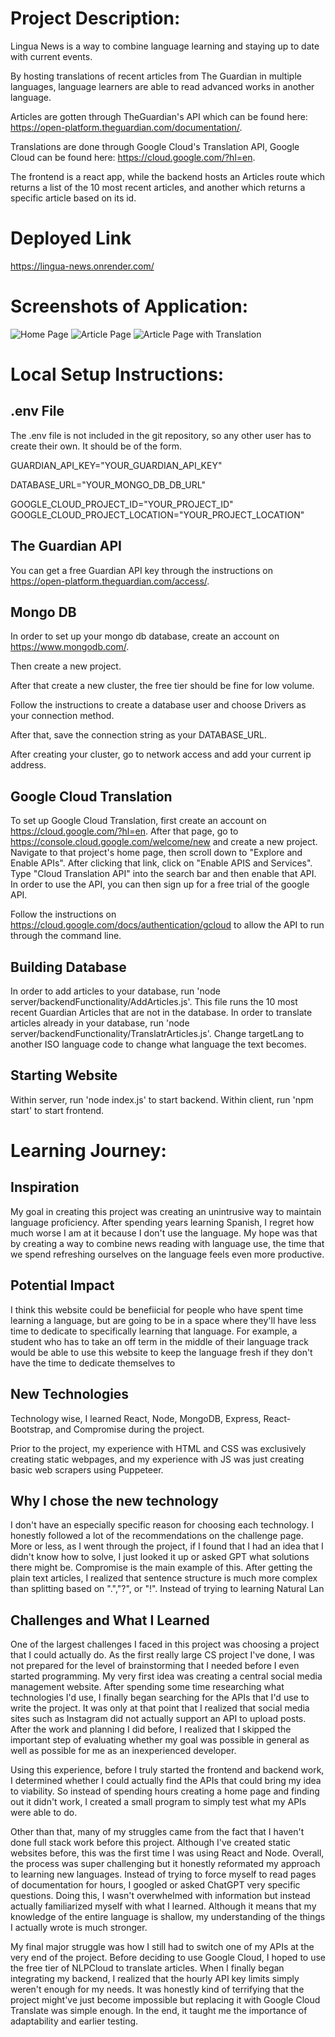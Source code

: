 # Project Description:
Lingua News is a way to combine language learning and staying up to date with current events.

By hosting translations of recent articles from The Guardian in multiple languages, language learners are able to read advanced works in another language.

Articles are gotten through TheGuardian's API which can be found here: https://open-platform.theguardian.com/documentation/.

Translations are done through Google Cloud's Translation API, Google Cloud can be found here: https://cloud.google.com/?hl=en.

The frontend is a react app, while the backend hosts an Articles route which returns a list of the 10 most recent articles, and another which returns a specific article based on its id.

# Deployed Link
https://lingua-news.onrender.com/

# Screenshots of Application:

![Home Page](/README_Images/Home_Page.png)
![Article Page](/README_Images/Article_Page.png)
![Article Page with Translation](/README_Images/Article_Page(With_Translation).png)

# Local Setup Instructions:
## .env File
The .env file is not included in the git repository, so any other user has to create their own.
It should be of the form.

GUARDIAN_API_KEY="YOUR_GUARDIAN_API_KEY"

DATABASE_URL="YOUR_MONGO_DB_DB_URL"

GOOGLE_CLOUD_PROJECT_ID="YOUR_PROJECT_ID"
GOOGLE_CLOUD_PROJECT_LOCATION="YOUR_PROJECT_LOCATION"

## The Guardian API

You can get a free Guardian API key through the instructions on https://open-platform.theguardian.com/access/.

## Mongo DB
In order to set up your mongo db database, create an account on https://www.mongodb.com/.

Then create a new project.

After that create a new cluster, the free tier should be fine for low volume.

Follow the instructions to create a database user and choose Drivers as your connection method.

After that, save the connection string as your DATABASE_URL.

After creating your cluster, go to network access and add your current ip address.

## Google Cloud Translation

To set up Google Cloud Translation, first create an account on https://cloud.google.com/?hl=en.
After that page, go to https://console.cloud.google.com/welcome/new and create a new project.
Navigate to that project's home page, then scroll down to "Explore and Enable APIs".
After clicking that link, click on "Enable APIS and Services".
Type "Cloud Translation API" into the search bar and then enable that API.
In order to use the API, you can then sign up for a free trial of the google API.

Follow the instructions on https://cloud.google.com/docs/authentication/gcloud to allow the API to run through the command line.

## Building Database

In order to add articles to your database, run 'node server/backendFunctionality/AddArticles.js'. This file runs the 10 most recent Guardian Articles that are not in the database.
In order to translate articles already in your database, run 'node server/backendFunctionality/TranslatrArticles.js'. Change targetLang to another ISO language code to change what language the text becomes.

## Starting Website

Within server, run 'node index.js' to start backend.
Within client, run 'npm start' to start frontend.

# Learning Journey:

## Inspiration
My goal in creating this project was creating an unintrusive way to maintain language proficiency. After spending years learning Spanish, I regret how much worse I am at it because I don't use the language. My hope was that by creating a way to combine news reading with language use, the time that we spend refreshing ourselves on the language feels even more productive.

## Potential Impact
I think this website could be benefiicial for people who have spent time learning a language, but are going to be in a space where they'll have less time to dedicate to specifically learning that language. For example, a student who has to take an off term in the middle of their language track would be able to use this website to keep the language fresh if they don't have the time to dedicate themselves to

## New Technologies
Technology wise, I learned React, Node, MongoDB, Express, React-Bootstrap, and Compromise during the project.

Prior to the project, my experience with HTML and CSS was exclusively creating static webpages, and my experience with JS was just creating basic web scrapers using Puppeteer.

## Why I chose the new technology
I don't have an especially specific reason for choosing each technology. I honestly followed a lot of the recommendations on the challenge page. More or less, as I went through the project, if I found that I had an idea that I didn't know how to solve, I just looked it up or asked GPT what solutions there might be. Compromise is the main example of this. After getting the plain text articles, I realized that sentence structure is much more complex than splitting based on ".","?", or "!". Instead of trying to learning Natural Lan

## Challenges and What I Learned
One of the largest challenges I faced in this project was choosing a project that I could actually do. As the first really large CS project I've done, I was not prepared for the level of brainstorming that I needed before I even started programming. My very first idea was creating a central social media management website. After spending some time researching what technologies I'd use, I finally began searching for the APIs that I'd use to write the project. It was only at that point that I realized that social media sites such as Instagram did not actually support an API to upload posts. After the work and planning I did before, I realized that I skipped the important step of evaluating whether my goal was possible in general as well as possible for me as an inexperienced developer.

Using this experience, before I truly started the frontend and backend work, I determined whether I could actually find the APIs that could bring my idea to viability. So instead of spending hours creating a home page and finding out it didn't work, I created a small program to simply test what my APIs were able to do.

Other than that, many of my struggles came from the fact that I haven't done full stack work before this project. Although I've created static websites before, this was the first time I was using React and Node. Overall, the process was super challenging but it honestly reformated my approach to learning new languages. Instead of trying to force myself to read pages of documentation for hours, I googled or asked ChatGPT very specific questions. Doing this, I wasn't overwhelmed with information but instead actually familiarized myself with what I learned. Although it means that my knowledge of the entire language is shallow, my understanding of the things I actually wrote is much stronger.

My final major struggle was how I still had to switch one of my APIs at the very end of the project. Before deciding to use Google Cloud, I hoped to use the free tier of NLPCloud to translate articles. When I finally began integrating my backend, I realized that the hourly API key limits simply weren't enough for my needs. It was honestly kind of terrifying that the project might've just become impossible but replacing it with Google Cloud Translate was simple enough. In the end, it taught me the importance of adaptability and earlier testing.